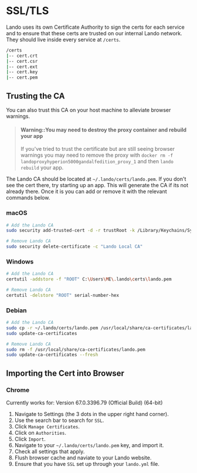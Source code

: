SSL/TLS
=======

Lando uses its own Certificate Authority to sign the certs for each service and to ensure that these certs are trusted on our internal Lando network. They should live inside every service at `/certs`.

```bash
/certs
|-- cert.crt
|-- cert.csr
|-- cert.ext
|-- cert.key
|-- cert.pem
```

Trusting the CA
---------------

You can also trust this CA on your host machine to alleviate browser warnings.

> #### Warning::You may need to destroy the proxy container and rebuild your app
>
> If you've tried to trust the certificate but are still seeing browser warnings you may need to remove the proxy with
> `docker rm -f landoproxyhyperion5000gandalfedition_proxy_1` and then `lando rebuild` your app.

The Lando CA should be located at `~/.lando/certs/lando.pem`. If you don't see the cert there, try starting up an app. This will generate the CA if its not already there. Once it is you can add or remove it with the relevant commands below.

### macOS

```bash
# Add the Lando CA
sudo security add-trusted-cert -d -r trustRoot -k /Library/Keychains/System.keychain ~/.lando/certs/lando.pem

# Remove Lando CA
sudo security delete-certificate -c "Lando Local CA"
```

### Windows

```bash
# Add the Lando CA
certutil -addstore -f "ROOT" C:\Users\ME\.lando\certs\lando.pem

# Remove Lando CA
certutil -delstore "ROOT" serial-number-hex
```

### Debian

```bash
# Add the Lando CA
sudo cp -r ~/.lando/certs/lando.pem /usr/local/share/ca-certificates/lando.pem
sudo update-ca-certificates

# Remove Lando CA
sudo rm -f /usr/local/share/ca-certificates/lando.pem
sudo update-ca-certificates --fresh
```

Importing the Cert into Browser
-------------------------------
### Chrome
Currently works for: Version 67.0.3396.79 (Official Build) (64-bit)

1. Navigate to Settings (the 3 dots in the upper right hand corner).
2. Use the search bar to search for `SSL`.
3. Click `Manage Certificates`.
4. Click on `Authorities`.
5. Click `Import`.
6. Navigate to your `~/.lando/certs/lando.pem` key, and import it.
7. Check all settings that apply.
8. Flush browser cache and naviate to your Lando website.
9. Ensure that you have `SSL` set up through your `lando.yml` file.

